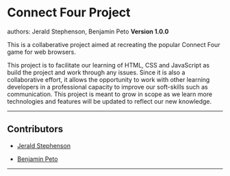 # Connect Four Project
authors: Jerald Stephenson, Benjamin Peto
**Version 1.0.0**



This is a collaberative project aimed at recreating the popular Connect Four game for web browsers.


This project is to facilitate our learning of HTML, CSS and JavaScript as build the project and work through any issues. Since it is also a collaborative effort, it allows the opportunity to work with other learning developers in a professional capacity to improve our soft-skills such as communication. This project is meant to grow in scope as we learn more technologies and features will be updated to reflect our new knowledge.


---

## Contributors

- [Jerald Stephenson](https://github.com/JeraldStephenson)

- [Benjamin Peto](https://github.com/benjaminpeto)

---